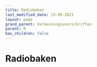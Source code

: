 ```yaml
---
title: Radiobaken
last_modified_date: 19-09-2023
layout: page
grand_parent: Verkenningsvoorschriften
parent: R
has_children: false
---
```


Radiobaken
==========

